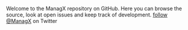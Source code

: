 Welcome to the ManagX repository on GitHub. Here you can browse the source, look at open issues and keep track of development.
[follow @ManagX](https://twitter.com/managX2) on Twitter
